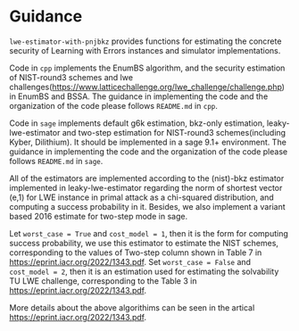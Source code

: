 # Guidance
`lwe-estimator-with-pnjbkz` provides functions for estimating the concrete security of Learning with Errors instances and simulator implementations.


Code in `cpp` implements the EnumBS algorithm, and the security estimation of NIST-round3 schemes and lwe challenges(https://www.latticechallenge.org/lwe_challenge/challenge.php) in EnumBS and BSSA. The guidance in implementing the code and the organization of the code please follows `README.md` in `cpp`.

Code in `sage` implements default g6k estimation, bkz-only estimation, leaky-lwe-estimator and two-step estimation for NIST-round3 schemes(including Kyber, Dilithium). It should be implemented in a sage 9.1+ environment. The guidance in implementing the code and the organization of the code please follows `README.md` in `sage`.


All of the estimators are implemented according to the  (nist)-bkz estimator implemented in leaky-lwe-estimator regarding the norm of shortest vector (e,1) for LWE instance in primal attack as a chi-squared distribution, and computing a success probability in it. Besides, we also implement a variant based 2016 estimate for two-step mode in sage.

Let `worst_case = True` and `cost_model = 1`, then it is the form for computing success probability, we use this estimator to estimate the NIST schemes, corresponding to the values of Two-step column shown in Table 7 in https://eprint.iacr.org/2022/1343.pdf. Set `worst_case = False` and `cost_model = 2`, then it is an estimation used for estimating the solvability TU LWE challenge, corresponding to the Table 3 in https://eprint.iacr.org/2022/1343.pdf.

More details about the above algorithims can be seen in the artical https://eprint.iacr.org/2022/1343.pdf.
